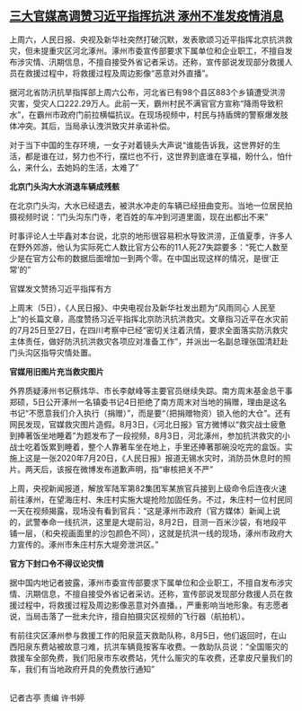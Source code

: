 <!--1691391897000-->
[三大官媒高调赞习近平指挥抗洪 涿州不准发疫情消息](https://www.rfa.org/mandarin/yataibaodao/huanjing/gt1-08072023030419.html)
------

<p>上周六，人民日报、央视及新华社突然打破沉默，发表歌颂习近平指挥北京抗洪救灾，但未提重灾区河北涿州。涿州市委宣传部要求下属单位和企业职工，不擅自发布涉灾情、汛期信息，不擅自接受外省记者采访。还称，宣传部说发现部分救援人员在救援过程中，将救援过程及周边影像“恶意对外直播”。</p><p>据河北省防汛抗旱指挥部上周六公布，河北省已有98个县区883个乡镇遭受洪涝灾害，受灾人口222.29万人。此前一天，霸州村民不满官官方宣称“降雨导致积水”，在霸州市政府门前拉横幅抗议。在现场视频中，村民与持盾牌的警察爆发肢体冲突。其后，当局承认洩洪致灾并承诺补偿。</p><p>对于当下中国的生存环境，一女子对着镜头大声说“谁能告诉我，这世界好的生活，都是谁在过，努力也不行，摆烂也不行，这世界到底谁在享福，盼什么，怕什么，来什么，去她妈的生活，太难了”</p><p><strong>北京门头沟大水消退车辆成残骸</strong></p><p>在北京门头沟，大水已经退去，被洪水冲走的车辆已经扭曲变形。当地一位居民拍摄视频时说：“门头沟东门寺，老百姓的车冲到河道里面，现在出都出不来”</p><p>时事评论人士毕鑫对本台说，北京的地形很容易积水导致洪涝，正值夏季，许多人在野外郊游，他认为实际死亡人数比官方公布的11人死27失踪要多：“死亡人数至少是在官方公布的数据后面增加一到两个零。在中国出现这样的情况，是很‘正常’的”</p><p>官媒发文赞扬习近平指挥有方</p><p>上周末（5日），《人民日报》、中央电视台及新华社发出题为“风雨同心 人民至上”的长篇文章，高度赞扬习近平指挥北京防汛抗洪救灾。文章指习近平在水灾前的7月25日至27日，在四川考察中已经“密切关注着汛情，要求全面落实防汛救灾主体责任，做好防汛抗洪救灾各项应对准备工作”，并派出一名副总理张国清赶赴门头沟区指导灾情处置。</p><p><strong>官媒用旧图片充当救灾图片</strong></p><p>外界质疑涿州书记蔡炜华、市长李献峰等主要官员继续失踪。南方周末基金总干事郑硕，5日公开涿州一名镇委书记4日拒绝了南方周末对当地的捐赠，理由是这名书记“不愿意我们介入执行（捐赠）”，而是要“（把捐赠物资）锁入他的大仓”。还有网民发现，官媒救灾图片造假。8月3日，《河北日报》官方微博以“救灾战士疲惫到捧著饭坐地睡着”为题发布了一段视频，8月3日，河北涿州，参加抗洪救灾的小战士吃着饭累到睡着，整个人靠著车坐在地上，手里还捧著那碗没吃完的盒饭。实施上这是一张2020年7月20日，《人民日报》报道无锡水灾时，消防员休息时的照片。两天后，该报在微博发布道歉声明，指“审核把关不严”</p><p>上周，央视新闻报道，解放军陆军第82集团军某旅官兵接到上级命令后连夜火速前往涿州，在望海庄村、朱庄村实施大堤抢险加固任务。不过，朱庄村一位村民同一天在视频揭露，现场没有看到官兵：“这是涿州市政府（官方媒体）新闻上说的，武警奉命一线抗洪，这里是大堤前沿，8月2日，目测一百米沙袋，有地段平铺一层，（和央视画面里的沙包颜色不同），这就是抗洪一线的现场，涿州市政府大力宣传的。涿州市朱庄村东大堤旁泄洪区。”</p><p><strong>官方下封口令不得议论灾情</strong></p><p>据中国内地记者披露，涿州市委宣传部要求下属单位和企业职工，不擅自发布涉灾情、汛期信息，不擅自接受外省记者采访。还称，宣传部说发现部分救援人员在救援过程中，将救援过程及周边影像恶意对外直播。，严重影响当地形象。有志愿者说，当局击落了一批未允许，擅自拍摄灾区视频的飞行器（航拍机）。</p><p>有前往灾区涿州参与救援工作的阳泉蓝天救助队称，8月5日，他们返回时，在山西阳泉东费站被故意刁难，抗洪车辆竟按客车收费。一救助队员说：“全国赈灾的救援车全部免费，我们阳泉市东收费站，凭什么赈灾的车收费，还拿皮尺量我们的车，我们有当地政府开具的免费放行通知”</p><p><br/>记者古亭 责编 许书婷</p>
